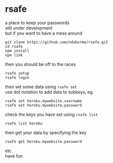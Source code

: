 rsafe
=====
a place to keep your passwords  
still under development  
but if you want to have a mess around
```
git clone https://github.com/ndxbxrme/rsafe.git
cd rsafe
npm install
npm link
```
then you should be off to the races  

```
rsafe setup
rsafe login
```
then set some data using `rsafe set`  
use dot notation to add data to subkeys, eg.
```
rsafe set heroku.mywebsite.username
rsafe set heroku.mywebsite.password
```
check the keys you have set using `rsafe list`  
```
rsafe list heroku
```
then get your data by specifying the key  
```
rsafe get heroku.mywebsite.password
```
etc  
have fun

